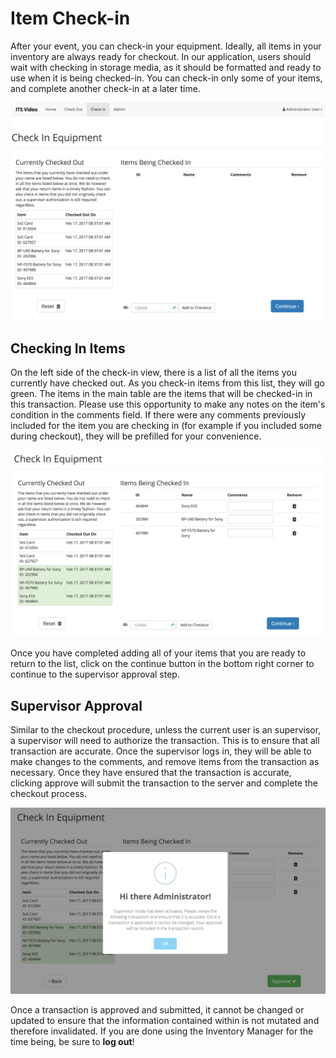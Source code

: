 # Item Check-in

After your event, you can check-in your equipment. Ideally, all items in your inventory are always ready for checkout. In our application, users should wait with checking in storage media, as it should be formatted and ready to use when it is being checked-in. You can check-in only some of your items, and complete another check-in at a later time.

![](./assets/Checkin-Blank.png)

## Checking In Items

On the left side of the check-in view, there is a list of all the items you currently have checked out. As you check-in items from this list, they will go green. The items in the main table are the items that will be checked-in in this transaction. Please use this opportunity to make any notes on the item's condition in the comments field. If there were any comments previously included for the item you are checking in \(for example if you included some during checkout\), they will be prefilled for your convenience.

![](./assets/Checkin-Some_items.png)

Once you have completed adding all of your items that you are ready to return to the list, click on the continue button in the bottom right corner to continue to the supervisor approval step.

## Supervisor Approval

Similar to the checkout procedure, unless the current user is an supervisor, a supervisor will need to authorize the transaction. This is to ensure that all transaction are accurate. Once the supervisor logs in, they will be able to make changes to the comments, and remove items from the transaction as necessary. Once they have ensured that the transaction is accurate, clicking approve will submit the transaction to the server and complete the checkout process.

![](./assets/Checkin-SupCheck.png)

Once a transaction is approved and submitted, it cannot be changed or updated to ensure that the information contained within is not mutated and therefore invalidated. If you are done using the Inventory Manager for the time being, be sure to **log out**!

